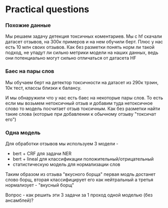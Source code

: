 # Practical questions

### Похожие данные
Мы решаем задачу детекция токсичных коментариев. Мы с hf скачали датасет отзывов, на 300к примеров и на нем обучили берт. Плюс у нас есть 10 млн своих отзывов. Как без разметки понять норм ли такой подход, не упадут ли сильно метрики модели на наших данных, ведь они потенциально могут сильно отличаться от датасета HF

### Баес на пары слов
Мы обучаем берт на детектор токсичности на датасет из 290к трэин, 10к тест, классы близки к балансу. 

И мы обнаружили что у нас есть баес на некоторые пары слов. То есть если мы возьмем нетоксичный отзыв и добавим туда нетоксичное слово то модель посчитает отзыв токсичным. Как без разметки найти такие слова (которые при добавлении к обычному отзыву "токсичат его")

### Одна модель
Для обработки отзывов мы используем 3 модели - 

* bert + CRF для задачи NER
* bert + lineal для классификации положительный/отрицательный
* статистическую модель для нормализации слов

Таким образом из отзыва "вкусного борща"  первая модль достанет слово борщ, вторая классифицирует его как нейтральный а третья нормализует - "вкусный борщ"

Вопрос - как решить эти 3 задачи за 1 проход одной моделью (без ансамблей)?
